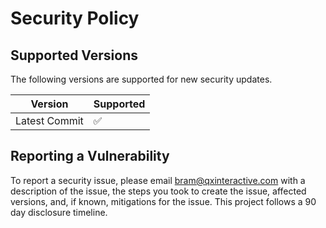 # Security Policy

## Supported Versions

The following versions are supported for new security updates.

| Version | Supported          |
| ------- | ------------------ |
| Latest Commit  | :white_check_mark: |

## Reporting a Vulnerability

To report a security issue, please email bram@qxinteractive.com with a description of the issue, the steps you took to create the issue, affected versions, and, if known, mitigations for the issue. This project follows a 90 day disclosure timeline.
